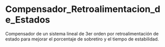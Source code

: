 # Compensador_Retroalimentacion_de_Estados
Compensador de un sistema lineal de 3er orden por retroalimentación de estado para mejorar el porcentaje de sobretiro y el tiempo de estabilidad.
